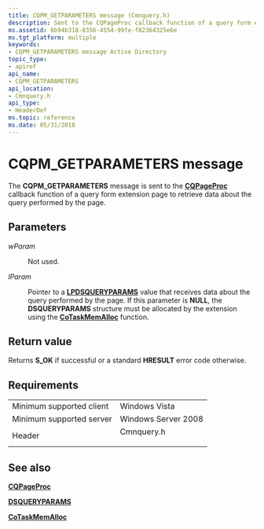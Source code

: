 ```yaml
---
title: CQPM_GETPARAMETERS message (Cmnquery.h)
description: Sent to the CQPageProc callback function of a query form extension page to retrieve data about the query performed by the page.
ms.assetid: 6b94b318-8356-4554-99fe-f82364325e6e
ms.tgt_platform: multiple
keywords:
- CQPM_GETPARAMETERS message Active Directory
topic_type:
- apiref
api_name:
- CQPM_GETPARAMETERS
api_location:
- Cmnquery.h
api_type:
- HeaderDef
ms.topic: reference
ms.date: 05/31/2018
---
```


# CQPM\_GETPARAMETERS message

The **CQPM\_GETPARAMETERS** message is sent to the [**CQPageProc**](/windows/desktop/api/Cmnquery/nc-cmnquery-lpcqpageproc) callback function of a query form extension page to retrieve data about the query performed by the page.

## Parameters

<dl> <dt>

*wParam* 
</dt> <dd>

Not used.

</dd> <dt>

*lParam* 
</dt> <dd>

Pointer to a [**LPDSQUERYPARAMS**](/windows/desktop/api/Dsquery/ns-dsquery-dsqueryparams) value that receives data about the query performed by the page. If this parameter is **NULL**, the **DSQUERYPARAMS** structure must be allocated by the extension using the [**CoTaskMemAlloc**](/windows/win32/api/combaseapi/nf-combaseapi-cotaskmemalloc) function.

</dd> </dl>

## Return value

Returns **S\_OK** if successful or a standard **HRESULT** error code otherwise.

## Requirements



|                                     |                                                                                       |
|-------------------------------------|---------------------------------------------------------------------------------------|
| Minimum supported client<br/> | Windows Vista<br/>                                                              |
| Minimum supported server<br/> | Windows Server 2008<br/>                                                        |
| Header<br/>                   | <dl> <dt>Cmnquery.h</dt> </dl> |



## See also

<dl> <dt>

[**CQPageProc**](/windows/desktop/api/Cmnquery/nc-cmnquery-lpcqpageproc)
</dt> <dt>

[**DSQUERYPARAMS**](/windows/desktop/api/Dsquery/ns-dsquery-dsqueryparams)
</dt> <dt>

[**CoTaskMemAlloc**](/windows/win32/api/combaseapi/nf-combaseapi-cotaskmemalloc)
</dt> </dl>

 

